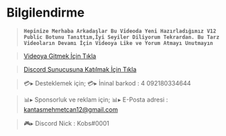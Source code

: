 # **Bilgilendirme**

> **`Hepinize Merhaba Arkadaşlar Bu Videoda Yeni Hazırladığımız V12 Public Botunu Tanıttım,İyi Seyiler Diliyorum Tekrardan. Bu Tarz Videoların Devamı İçin Videoya Like ve Yorum Atmayı Unutmayın`**

> [Videoya Gitmek İçin Tıkla](https://youtu.be/q5G6xfF82bY) 

>  [Discord Sunucusuna Katılmak İçin Tıkla](https://discord.gg/axjXvA9cCa)

> 💳▸ Desteklemek için;
> 💳▸ İninal barkod : 4 092180334644

> 📊▸ Sponsorluk ve reklam için;
> 📊▸ E-Posta adresi : kantasmehmetcan12@gmail.com

> 🎮▸ Discord Nick : Kobs#0001
